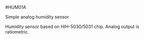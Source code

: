 <!--- Created:2017-01-02T13:57:00.819354: ---> 
<!--- Author:Mlab: ---> 
<!--- AuthorEmail:email@mlab.cz: ---> 
<!--- Tags:None: ---> 
<!--- Ust:rtDescription.en]
Simple analog humidity sensor

[InfoShortDescription.cs]
Analogové vlhkostní čidlo

[InfoLongDescription.en]
Humidity sensor based on HIH-5030/5031 chip. Analog output is ratiometric.


[InfoLongDescription.cs]
Čidlo k měření vlhkosti s ratiometrickým analogovým výstupem.
 
[End: ---> 
<!--- Name:HUM01A: --->
#HUM01A 
<!--- LongName --->
Simple analog humidity sensor
<!--- ELongName ---> 

<!--- Lead --->
Humidity sensor based on HIH-5030/5031 chip. Analog output is ratiometric.
<!--- ELead ---> 


​
​
<!--- Description --->
<!--- EDescription --->
<!--- Content --->
<!--- EContent --->
            